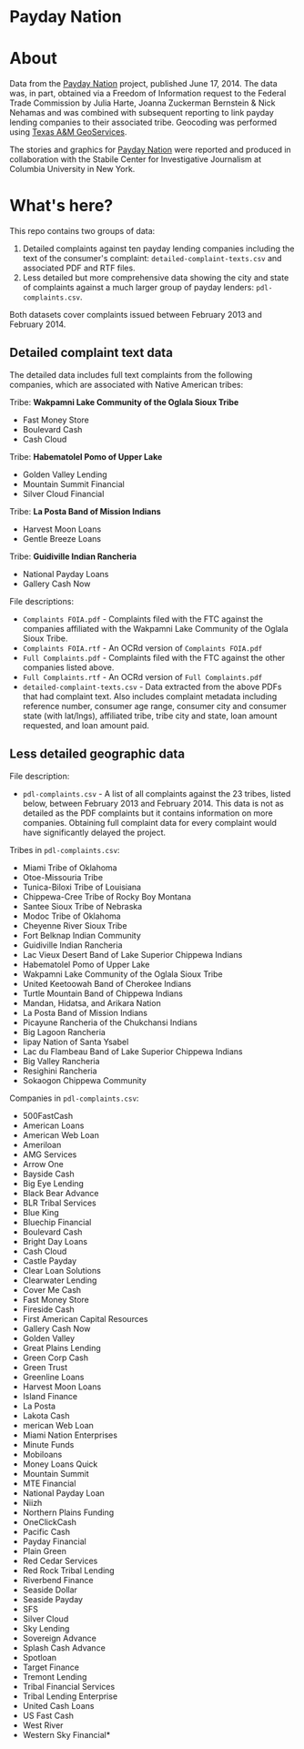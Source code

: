 Payday Nation
===

# About

Data from the [Payday Nation](http://projects.aljazeera.com/2014/payday-nation/index.html) project, published June 17, 2014. The data was, in part, obtained via a Freedom of Information request to the Federal Trade Commission by Julia Harte, Joanna Zuckerman Bernstein & Nick Nehamas and was combined with subsequent reporting to link payday lending companies to their associated tribe. Geocoding was performed using [Texas A&M GeoServices](http://geoservices.tamu.edu/).

The stories and graphics for [Payday Nation](http://projects.aljazeera.com/2014/payday-nation/index.html) were reported and produced in collaboration with the Stabile Center for Investigative Journalism at Columbia University in New York.

# What's here? 

This repo contains two groups of data: 

1. Detailed complaints against ten payday lending companies including the text of the consumer's complaint: `detailed-complaint-texts.csv` and associated PDF and RTF files.
2. Less detailed but more comprehensive data showing the city and state of complaints against a much larger group of payday lenders: `pdl-complaints.csv`.

Both datasets cover complaints issued between February 2013 and February 2014.

## Detailed complaint text data

The detailed data includes full text complaints from the following companies, which are associated with Native American tribes:

Tribe: __Wakpamni Lake Community of the Oglala Sioux Tribe__

* Fast Money Store
* Boulevard Cash
* Cash Cloud

Tribe: __Habematolel Pomo of Upper Lake__

* Golden Valley Lending
* Mountain Summit Financial
* Silver Cloud Financial

Tribe: __La Posta Band of Mission Indians__

* Harvest Moon Loans
* Gentle Breeze Loans

Tribe: __Guidiville Indian Rancheria__

* National Payday Loans
* Gallery Cash Now

File descriptions:

* `Complaints FOIA.pdf` - Complaints filed with the FTC against the companies affiliated with the Wakpamni Lake Community of the Oglala Sioux Tribe.
* `Complaints FOIA.rtf` - An OCRd version of `Complaints FOIA.pdf`
* `Full Complaints.pdf` - Complaints filed with the FTC against the other companies listed above.
* `Full Complaints.rtf` - An OCRd version of `Full Complaints.pdf`
* `detailed-complaint-texts.csv` - Data extracted from the above PDFs that had complaint text. Also includes complaint metadata including reference number, consumer age range, consumer city and consumer state (with lat/lngs), affiliated tribe, tribe city and state, loan amount requested, and loan amount paid.

## Less detailed geographic data

File description: 

* `pdl-complaints.csv` - A list of all complaints against the 23 tribes, listed below, between February 2013 and February 2014. This data is not as detailed as the PDF complaints but it contains information on more companies. Obtaining full complaint data for every complaint would have significantly delayed the project.

Tribes in `pdl-complaints.csv`:

* Miami Tribe of Oklahoma
* Otoe-Missouria Tribe
* Tunica-Biloxi Tribe of Louisiana
* Chippewa-Cree Tribe of Rocky Boy Montana
* Santee Sioux Tribe of Nebraska
* Modoc Tribe of Oklahoma
* Cheyenne River Sioux Tribe
* Fort Belknap Indian Community
* Guidiville Indian Rancheria
* Lac Vieux Desert Band of Lake Superior Chippewa Indians
* Habematolel Pomo of Upper Lake
* Wakpamni Lake Community of the Oglala Sioux Tribe
* United Keetoowah Band of Cherokee Indians
* Turtle Mountain Band of Chippewa Indians
* Mandan, Hidatsa, and Arikara Nation
* La Posta Band of Mission Indians
* Picayune Rancheria of the Chukchansi Indians
* Big Lagoon Rancheria
* Iipay Nation of Santa Ysabel
* Lac du Flambeau Band of Lake Superior Chippewa Indians
* Big Valley Rancheria
* Resighini Rancheria
* Sokaogon Chippewa Community

Companies in `pdl-complaints.csv`: 

* 500FastCash
* American Loans
* American Web Loan
* Ameriloan
* AMG Services
* Arrow One
* Bayside Cash
* Big Eye Lending
* Black Bear Advance
* BLR Tribal Services
* Blue King
* Bluechip Financial
* Boulevard Cash
* Bright Day Loans
* Cash Cloud
* Castle Payday
* Clear Loan Solutions
* Clearwater Lending
* Cover Me Cash
* Fast Money Store
* Fireside Cash
* First American Capital Resources
* Gallery Cash Now
* Golden Valley
* Great Plains Lending
* Green Corp Cash
* Green Trust
* Greenline Loans
* Harvest Moon Loans
* Island Finance
* La Posta
* Lakota Cash
* merican Web Loan
* Miami Nation Enterprises
* Minute Funds
* Mobiloans
* Money Loans Quick
* Mountain Summit
* MTE Financial
* National Payday Loan
* Niizh
* Northern Plains Funding
* OneClickCash
* Pacific Cash
* Payday Financial
* Plain Green
* Red Cedar Services
* Red Rock Tribal Lending
* Riverbend Finance
* Seaside Dollar
* Seaside Payday
* SFS
* Silver Cloud
* Sky Lending
* Sovereign Advance
* Splash Cash Advance
* Spotloan
* Target Finance
* Tremont Lending
* Tribal Financial Services
* Tribal Lending Enterprise
* United Cash Loans
* US Fast Cash
* West River
* Western Sky Financial* 